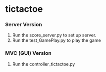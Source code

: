 # tictactoe

### Server Version
1. Run the score_server.py to set up server.
2. Run the test_GamePlay.py to play the game


### MVC (GUI) Version
1. Run the controller_tictactoe.py

